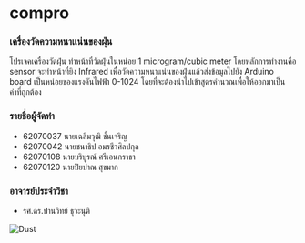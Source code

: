 # compro
### เครื่องวัดความหนาเเน่นของฝุ่น
โปรเจคเครื่องวัดฝุ่น ทำหน้าที่วัดฝุ่นในหน่อย 1 microgram/cubic meter โดยหลักการทำงานคือ sensor จะทำหน้าที่ยิง Infrared เพื่อวัดความหนาแน่นของฝุ่นแล้วส่งข้อมูลไปยัง Arduino board เป็นหน่อยของแรงดันไฟฟ้า 0-1024 โดยที่จะต้องนำไปเข้าสูตรคำนวณเพื่อให้ออกมาเป็นค่าที่ถูกต้อง

### รายชื่อผู้จัดทำ
   - 62070037 นายเฉลิมวุฒิ ชั้นเจริญ
   - 62070042 นายชนาธิป อมรชีวศิลปกุล
   - 62070108 นายบริบูรณ์ ศรีเอนกราธา
   - 62070120 นายปิยปาณ สุขมาก

### อาจารย์ประจำวิชา
   - รศ.ดร.ปานวิทย์ ธุวะนุติ

![Dust](https://media.giphy.com/media/d2Z7keyUwp4rzuG4/giphy.gif)

